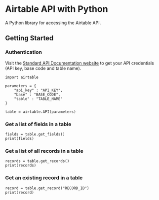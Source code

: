 # Airtable API with Python

A Python library for accessing the Airtable API.

## Getting Started

### Authentication

Visit the [Standard API Documentation website](https://airtable.com/api) to get your API credentials (API key, base code and table name).

    import airtable

    parameters = {
        "api_key" : "API_KEY",
        "base" : "BASE_CODE",
        "table" : "TABLE_NAME"
    }

    table = airtable.API(parameters)

### Get a list of fields in a table

    fields = table.get_fields()
    print(fields)

### Get a list of all records in a table

    records = table.get_records()
    print(records)

### Get an existing record in a table

    record = table.get_record("RECORD_ID")
    print(record)
